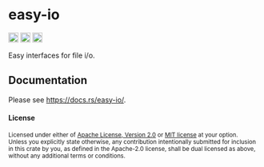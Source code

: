 # easy-io

[<img alt="github" src="https://img.shields.io/badge/github-tamaskis/easy-io-8da0cb?style=for-the-badge&labelColor=555555&logo=github" height="20">](https://github.com/tamaskis/easy-io)
[<img alt="crates.io" src="https://img.shields.io/crates/v/easy-io.svg?style=for-the-badge&color=fc8d62&logo=rust" height="20">](https://crates.io/crates/easy-io)
[<img alt="docs.rs" src="https://img.shields.io/badge/docs.rs-easy-io-66c2a5?style=for-the-badge&labelColor=555555&logo=docs.rs" height="20">](https://docs.rs/easy-io)

Easy interfaces for file i/o.

## Documentation

Please see https://docs.rs/easy-io/.

#### License

<sup>
Licensed under either of <a href="LICENSE-APACHE">Apache License, Version 2.0</a> or 
<a href="LICENSE-MIT">MIT license</a> at your option.
</sup>

<br>

<sub>
Unless you explicitly state otherwise, any contribution intentionally submitted for inclusion in
this crate by you, as defined in the Apache-2.0 license, shall be dual licensed as above, without
any additional terms or conditions.
</sub>
